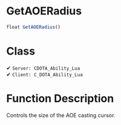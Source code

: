 # GetAOERadius
```js	
float GetAOERadius()
```
# Class
✔ `Server: CDOTA_Ability_Lua`  
✔ `Client: C_DOTA_Ability_Lua`  

# Function Description
Controls the size of the AOE casting cursor.
